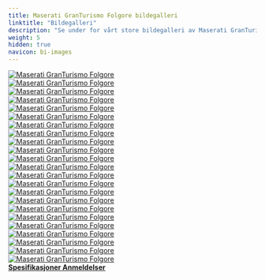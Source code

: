 ```yaml
---
title: Maserati GranTurismo Folgore bildegalleri
linktitle: "Bildegalleri"
description: "Se under for vårt store bildegalleri av Maserati GranTurismo Folgore. Klikk på bildene for høyoppløselige versjoner."
weight: 5
hidden: true
navicon: bi-images
---
```

<!-- markdownlint-disable MD033 -->
<div class="row" id ="my-gallery">
	<div class="pswp-grid-item col-6 col-md-4">
		<a href="https://media.evkx.net/multimedia/models/maserati/granturismo/granturismo_folgore/chargeport_1.jpg"
data-pswp-src="https://media.evkx.net/multimedia/models/maserati/granturismo/granturismo_folgore/chargeport_1.jpg"
data-pswp-width="3000"
data-pswp-height="2000" 
target="_blank">
			<img src="https://media.evkx.net/multimedia/models/maserati/granturismo/granturismo_folgore/chargeport_1_xst.jpg" alt="Maserati GranTurismo Folgore" class="img-fluid " />
		</a>
	</div>
	<div class="pswp-grid-item col-6 col-md-4">
		<a href="https://media.evkx.net/multimedia/models/maserati/granturismo/granturismo_folgore/dynamic_1.jpg"
data-pswp-src="https://media.evkx.net/multimedia/models/maserati/granturismo/granturismo_folgore/dynamic_1.jpg"
data-pswp-width="3000"
data-pswp-height="2000" 
target="_blank">
			<img src="https://media.evkx.net/multimedia/models/maserati/granturismo/granturismo_folgore/dynamic_1_xst.jpg" alt="Maserati GranTurismo Folgore" class="img-fluid " />
		</a>
	</div>
	<div class="pswp-grid-item col-6 col-md-4">
		<a href="https://media.evkx.net/multimedia/models/maserati/granturismo/granturismo_folgore/exterior_1.jpg"
data-pswp-src="https://media.evkx.net/multimedia/models/maserati/granturismo/granturismo_folgore/exterior_1.jpg"
data-pswp-width="3000"
data-pswp-height="2000" 
target="_blank">
			<img src="https://media.evkx.net/multimedia/models/maserati/granturismo/granturismo_folgore/exterior_1_xst.jpg" alt="Maserati GranTurismo Folgore" class="img-fluid " />
		</a>
	</div>
	<div class="pswp-grid-item col-6 col-md-4">
		<a href="https://media.evkx.net/multimedia/models/maserati/granturismo/granturismo_folgore/exterior_2.jpg"
data-pswp-src="https://media.evkx.net/multimedia/models/maserati/granturismo/granturismo_folgore/exterior_2.jpg"
data-pswp-width="3000"
data-pswp-height="2000" 
target="_blank">
			<img src="https://media.evkx.net/multimedia/models/maserati/granturismo/granturismo_folgore/exterior_2_xst.jpg" alt="Maserati GranTurismo Folgore" class="img-fluid " />
		</a>
	</div>
	<div class="pswp-grid-item col-6 col-md-4">
		<a href="https://media.evkx.net/multimedia/models/maserati/granturismo/granturismo_folgore/exterior_3.jpg"
data-pswp-src="https://media.evkx.net/multimedia/models/maserati/granturismo/granturismo_folgore/exterior_3.jpg"
data-pswp-width="3000"
data-pswp-height="2000" 
target="_blank">
			<img src="https://media.evkx.net/multimedia/models/maserati/granturismo/granturismo_folgore/exterior_3_xst.jpg" alt="Maserati GranTurismo Folgore" class="img-fluid " />
		</a>
	</div>
	<div class="pswp-grid-item col-6 col-md-4">
		<a href="https://media.evkx.net/multimedia/models/maserati/granturismo/granturismo_folgore/exterior_4.jpg"
data-pswp-src="https://media.evkx.net/multimedia/models/maserati/granturismo/granturismo_folgore/exterior_4.jpg"
data-pswp-width="3000"
data-pswp-height="2000" 
target="_blank">
			<img src="https://media.evkx.net/multimedia/models/maserati/granturismo/granturismo_folgore/exterior_4_xst.jpg" alt="Maserati GranTurismo Folgore" class="img-fluid " />
		</a>
	</div>
	<div class="pswp-grid-item col-6 col-md-4">
		<a href="https://media.evkx.net/multimedia/models/maserati/granturismo/granturismo_folgore/exterior_5.jpg"
data-pswp-src="https://media.evkx.net/multimedia/models/maserati/granturismo/granturismo_folgore/exterior_5.jpg"
data-pswp-width="3000"
data-pswp-height="2000" 
target="_blank">
			<img src="https://media.evkx.net/multimedia/models/maserati/granturismo/granturismo_folgore/exterior_5_xst.jpg" alt="Maserati GranTurismo Folgore" class="img-fluid " />
		</a>
	</div>
	<div class="pswp-grid-item col-6 col-md-4">
		<a href="https://media.evkx.net/multimedia/models/maserati/granturismo/granturismo_folgore/frontseats_1.jpg"
data-pswp-src="https://media.evkx.net/multimedia/models/maserati/granturismo/granturismo_folgore/frontseats_1.jpg"
data-pswp-width="3000"
data-pswp-height="2217" 
target="_blank">
			<img src="https://media.evkx.net/multimedia/models/maserati/granturismo/granturismo_folgore/frontseats_1_xst.jpg" alt="Maserati GranTurismo Folgore" class="img-fluid " />
		</a>
	</div>
	<div class="pswp-grid-item col-6 col-md-4">
		<a href="https://media.evkx.net/multimedia/models/maserati/granturismo/granturismo_folgore/headlights_1.jpg"
data-pswp-src="https://media.evkx.net/multimedia/models/maserati/granturismo/granturismo_folgore/headlights_1.jpg"
data-pswp-width="3000"
data-pswp-height="2000" 
target="_blank">
			<img src="https://media.evkx.net/multimedia/models/maserati/granturismo/granturismo_folgore/headlights_1_xst.jpg" alt="Maserati GranTurismo Folgore" class="img-fluid " />
		</a>
	</div>
	<div class="pswp-grid-item col-6 col-md-4">
		<a href="https://media.evkx.net/multimedia/models/maserati/granturismo/granturismo_folgore/interior_1.jpg"
data-pswp-src="https://media.evkx.net/multimedia/models/maserati/granturismo/granturismo_folgore/interior_1.jpg"
data-pswp-width="3000"
data-pswp-height="1657" 
target="_blank">
			<img src="https://media.evkx.net/multimedia/models/maserati/granturismo/granturismo_folgore/interior_1_xst.jpg" alt="Maserati GranTurismo Folgore" class="img-fluid " />
		</a>
	</div>
	<div class="pswp-grid-item col-6 col-md-4">
		<a href="https://media.evkx.net/multimedia/models/maserati/granturismo/granturismo_folgore/interior_2.jpg"
data-pswp-src="https://media.evkx.net/multimedia/models/maserati/granturismo/granturismo_folgore/interior_2.jpg"
data-pswp-width="3000"
data-pswp-height="2000" 
target="_blank">
			<img src="https://media.evkx.net/multimedia/models/maserati/granturismo/granturismo_folgore/interior_2_xst.jpg" alt="Maserati GranTurismo Folgore" class="img-fluid " />
		</a>
	</div>
	<div class="pswp-grid-item col-6 col-md-4">
		<a href="https://media.evkx.net/multimedia/models/maserati/granturismo/granturismo_folgore/main_1.jpg"
data-pswp-src="https://media.evkx.net/multimedia/models/maserati/granturismo/granturismo_folgore/main_1.jpg"
data-pswp-width="3000"
data-pswp-height="2000" 
target="_blank">
			<img src="https://media.evkx.net/multimedia/models/maserati/granturismo/granturismo_folgore/main_1_xst.jpg" alt="Maserati GranTurismo Folgore" class="img-fluid " />
		</a>
	</div>
	<div class="pswp-grid-item col-6 col-md-4">
		<a href="https://media.evkx.net/multimedia/models/maserati/granturismo/granturismo_folgore/mirror_1.jpg"
data-pswp-src="https://media.evkx.net/multimedia/models/maserati/granturismo/granturismo_folgore/mirror_1.jpg"
data-pswp-width="3000"
data-pswp-height="2000" 
target="_blank">
			<img src="https://media.evkx.net/multimedia/models/maserati/granturismo/granturismo_folgore/mirror_1_xst.jpg" alt="Maserati GranTurismo Folgore" class="img-fluid " />
		</a>
	</div>
	<div class="pswp-grid-item col-6 col-md-4">
		<a href="https://media.evkx.net/multimedia/models/maserati/granturismo/granturismo_folgore/rearlights_1.jpg"
data-pswp-src="https://media.evkx.net/multimedia/models/maserati/granturismo/granturismo_folgore/rearlights_1.jpg"
data-pswp-width="3000"
data-pswp-height="2000" 
target="_blank">
			<img src="https://media.evkx.net/multimedia/models/maserati/granturismo/granturismo_folgore/rearlights_1_xst.jpg" alt="Maserati GranTurismo Folgore" class="img-fluid " />
		</a>
	</div>
	<div class="pswp-grid-item col-6 col-md-4">
		<a href="https://media.evkx.net/multimedia/models/maserati/granturismo/granturismo_folgore/screens_1.jpg"
data-pswp-src="https://media.evkx.net/multimedia/models/maserati/granturismo/granturismo_folgore/screens_1.jpg"
data-pswp-width="3000"
data-pswp-height="2030" 
target="_blank">
			<img src="https://media.evkx.net/multimedia/models/maserati/granturismo/granturismo_folgore/screens_1_xst.jpg" alt="Maserati GranTurismo Folgore" class="img-fluid " />
		</a>
	</div>
	<div class="pswp-grid-item col-6 col-md-4">
		<a href="https://media.evkx.net/multimedia/models/maserati/granturismo/granturismo_folgore/screens_2.jpg"
data-pswp-src="https://media.evkx.net/multimedia/models/maserati/granturismo/granturismo_folgore/screens_2.jpg"
data-pswp-width="3000"
data-pswp-height="2000" 
target="_blank">
			<img src="https://media.evkx.net/multimedia/models/maserati/granturismo/granturismo_folgore/screens_2_xst.jpg" alt="Maserati GranTurismo Folgore" class="img-fluid " />
		</a>
	</div>
	<div class="pswp-grid-item col-6 col-md-4">
		<a href="https://media.evkx.net/multimedia/models/maserati/granturismo/granturismo_folgore/screens_3.jpg"
data-pswp-src="https://media.evkx.net/multimedia/models/maserati/granturismo/granturismo_folgore/screens_3.jpg"
data-pswp-width="3000"
data-pswp-height="2000" 
target="_blank">
			<img src="https://media.evkx.net/multimedia/models/maserati/granturismo/granturismo_folgore/screens_3_xst.jpg" alt="Maserati GranTurismo Folgore" class="img-fluid " />
		</a>
	</div>
	<div class="pswp-grid-item col-6 col-md-4">
		<a href="https://media.evkx.net/multimedia/models/maserati/granturismo/granturismo_folgore/secondrowseats_1.jpg"
data-pswp-src="https://media.evkx.net/multimedia/models/maserati/granturismo/granturismo_folgore/secondrowseats_1.jpg"
data-pswp-width="3000"
data-pswp-height="2074" 
target="_blank">
			<img src="https://media.evkx.net/multimedia/models/maserati/granturismo/granturismo_folgore/secondrowseats_1_xst.jpg" alt="Maserati GranTurismo Folgore" class="img-fluid " />
		</a>
	</div>
	<div class="pswp-grid-item col-6 col-md-4">
		<a href="https://media.evkx.net/multimedia/models/maserati/granturismo/granturismo_folgore/secondrowseats_2.jpg"
data-pswp-src="https://media.evkx.net/multimedia/models/maserati/granturismo/granturismo_folgore/secondrowseats_2.jpg"
data-pswp-width="3000"
data-pswp-height="2152" 
target="_blank">
			<img src="https://media.evkx.net/multimedia/models/maserati/granturismo/granturismo_folgore/secondrowseats_2_xst.jpg" alt="Maserati GranTurismo Folgore" class="img-fluid " />
		</a>
	</div>
	<div class="pswp-grid-item col-6 col-md-4">
		<a href="https://media.evkx.net/multimedia/models/maserati/granturismo/granturismo_folgore/secondrowseats_3.jpg"
data-pswp-src="https://media.evkx.net/multimedia/models/maserati/granturismo/granturismo_folgore/secondrowseats_3.jpg"
data-pswp-width="3000"
data-pswp-height="2000" 
target="_blank">
			<img src="https://media.evkx.net/multimedia/models/maserati/granturismo/granturismo_folgore/secondrowseats_3_xst.jpg" alt="Maserati GranTurismo Folgore" class="img-fluid " />
		</a>
	</div>
	<div class="pswp-grid-item col-6 col-md-4">
		<a href="https://media.evkx.net/multimedia/models/maserati/granturismo/granturismo_folgore/speakers_1.jpg"
data-pswp-src="https://media.evkx.net/multimedia/models/maserati/granturismo/granturismo_folgore/speakers_1.jpg"
data-pswp-width="3000"
data-pswp-height="2000" 
target="_blank">
			<img src="https://media.evkx.net/multimedia/models/maserati/granturismo/granturismo_folgore/speakers_1_xst.jpg" alt="Maserati GranTurismo Folgore" class="img-fluid " />
		</a>
	</div>
	<div class="pswp-grid-item col-6 col-md-4">
		<a href="https://media.evkx.net/multimedia/models/maserati/granturismo/granturismo_folgore/steeringwheel_1.jpg"
data-pswp-src="https://media.evkx.net/multimedia/models/maserati/granturismo/granturismo_folgore/steeringwheel_1.jpg"
data-pswp-width="3000"
data-pswp-height="1855" 
target="_blank">
			<img src="https://media.evkx.net/multimedia/models/maserati/granturismo/granturismo_folgore/steeringwheel_1_xst.jpg" alt="Maserati GranTurismo Folgore" class="img-fluid " />
		</a>
	</div>
	<div class="pswp-grid-item col-6 col-md-4">
		<a href="https://media.evkx.net/multimedia/models/maserati/granturismo/granturismo_folgore/steeringwheel_2.jpg"
data-pswp-src="https://media.evkx.net/multimedia/models/maserati/granturismo/granturismo_folgore/steeringwheel_2.jpg"
data-pswp-width="3000"
data-pswp-height="1139" 
target="_blank">
			<img src="https://media.evkx.net/multimedia/models/maserati/granturismo/granturismo_folgore/steeringwheel_2_xst.jpg" alt="Maserati GranTurismo Folgore" class="img-fluid " />
		</a>
	</div>
</div>
<script type="module">
  import PhotoSwipeLightbox from '/js/photoswipe-lightbox.esm.js';
    const lightbox = new PhotoSwipeLightbox({
       gallery: '#my-gallery',
        children: 'a',
        pswpModule: () => import('/js/photoswipe.esm.js')
    });
lightbox.init();
</script>
<div class="mt-3 mb-3">
<a href="../specifications/" class="text-decoration-none text-black">
<strong><i class="bi-arrow-left"></i> Spesifikasjoner </strong>
</a>
<a href="../reviews/" class="text-decoration-none text-black float-end">
<strong>Anmeldelser <i class="bi-arrow-right"></i></strong>
</a>
</div>
